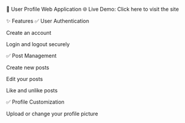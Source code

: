 👤 User Profile Web Application
🌐 Live Demo: Click here to visit the site

✨ Features
✅ User Authentication

Create an account

Login and logout securely

✅ Post Management

Create new posts

Edit your posts

Like and unlike posts

✅ Profile Customization

Upload or change your profile picture